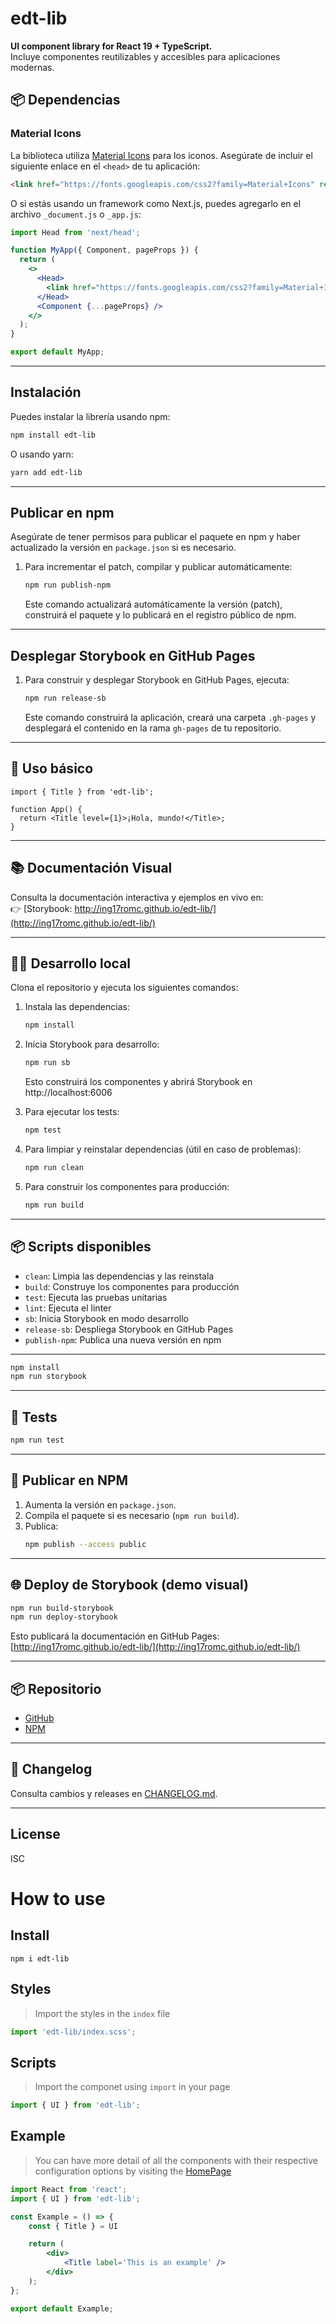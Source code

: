 
# edt-lib

**UI component library for React 19 + TypeScript.**  
Incluye componentes reutilizables y accesibles para aplicaciones modernas.

## 📦 Dependencias

### Material Icons

La biblioteca utiliza [Material Icons](https://fonts.google.com/icons) para los iconos. Asegúrate de incluir el siguiente enlace en el `<head>` de tu aplicación:

```html
<link href="https://fonts.googleapis.com/css2?family=Material+Icons" rel="stylesheet">
```

O si estás usando un framework como Next.js, puedes agregarlo en el archivo `_document.js` o `_app.js`:

```jsx
import Head from 'next/head';

function MyApp({ Component, pageProps }) {
  return (
    <>
      <Head>
        <link href="https://fonts.googleapis.com/css2?family=Material+Icons" rel="stylesheet" />
      </Head>
      <Component {...pageProps} />
    </>
  );
}

export default MyApp;
```

---

## Instalación

Puedes instalar la librería usando npm:

```bash
npm install edt-lib
```

O usando yarn:

```bash
yarn add edt-lib
```

---

## Publicar en npm

Asegúrate de tener permisos para publicar el paquete en npm y haber actualizado la versión en `package.json` si es necesario.

1. Para incrementar el patch, compilar y publicar automáticamente:
   ```bash
   npm run publish-npm
   ```
   Este comando actualizará automáticamente la versión (patch), construirá el paquete y lo publicará en el registro público de npm.

---

## Desplegar Storybook en GitHub Pages

1. Para construir y desplegar Storybook en GitHub Pages, ejecuta:
   ```bash
   npm run release-sb
   ```
   Este comando construirá la aplicación, creará una carpeta `.gh-pages` y desplegará el contenido en la rama `gh-pages` de tu repositorio.

---

## 🚀 Uso básico

```tsx
import { Title } from 'edt-lib';

function App() {
  return <Title level={1}>¡Hola, mundo!</Title>;
}
```

---

## 📚 Documentación Visual

Consulta la documentación interactiva y ejemplos en vivo en:  
👉 [Storybook: http://ing17romc.github.io/edt-lib/](http://ing17romc.github.io/edt-lib/)

---

## 🧑‍💻 Desarrollo local

Clona el repositorio y ejecuta los siguientes comandos:

1. Instala las dependencias:
   ```bash
   npm install
   ```

2. Inicia Storybook para desarrollo:
   ```bash
   npm run sb
   ```
   Esto construirá los componentes y abrirá Storybook en http://localhost:6006

3. Para ejecutar los tests:
   ```bash
   npm test
   ```

4. Para limpiar y reinstalar dependencias (útil en caso de problemas):
   ```bash
   npm run clean
   ```

5. Para construir los componentes para producción:
   ```bash
   npm run build
   ```

---

## 📦 Scripts disponibles

- `clean`: Limpia las dependencias y las reinstala
- `build`: Construye los componentes para producción
- `test`: Ejecuta las pruebas unitarias
- `lint`: Ejecuta el linter
- `sb`: Inicia Storybook en modo desarrollo
- `release-sb`: Despliega Storybook en GitHub Pages
- `publish-npm`: Publica una nueva versión en npm

---

```sh
npm install
npm run storybook
```

---

## 🧪 Tests

```sh
npm run test
```

---

## 🚢 Publicar en NPM

1. Aumenta la versión en `package.json`.
2. Compila el paquete si es necesario (`npm run build`).
3. Publica:
   ```sh
   npm publish --access public
   ```

---

## 🌐 Deploy de Storybook (demo visual)

```sh
npm run build-storybook
npm run deploy-storybook
```
Esto publicará la documentación en GitHub Pages:  
[http://ing17romc.github.io/edt-lib/](http://ing17romc.github.io/edt-lib/)

---

## 📦 Repositorio

- [GitHub](https://github.com/ing17romc/edt-lib/)
- [NPM](https://www.npmjs.com/package/edt-lib)

---

## 📝 Changelog

Consulta cambios y releases en [CHANGELOG.md](./CHANGELOG.md).

---

## License

ISC

# How to use

## Install 

```
npm i edt-lib
```

## Styles 
> Import the styles in the `index` file
```jsx
import 'edt-lib/index.scss';
```

## Scripts 
> Import the componet using `import` in your page
```jsx
import { UI } from 'edt-lib';
```

## Example

> You can have more detail of all the components with their respective configuration options by visiting the [HomePage](http://ing17romc.github.io/edt-lib/)

```jsx
import React from 'react';
import { UI } from 'edt-lib';

const Example = () => {
    const { Title } = UI

    return (
        <div>
            <Title label='This is an example' />
        </div>
    );
};

export default Example;

```